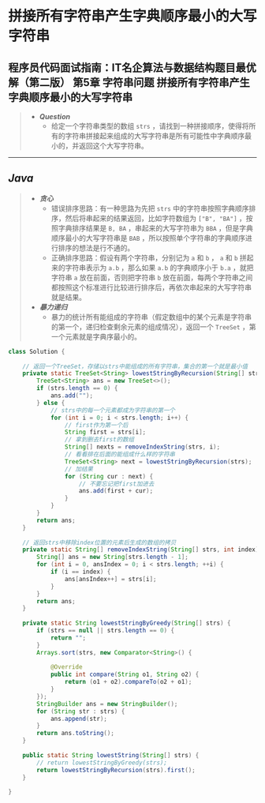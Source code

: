 # 拼接所有字符串产生字典顺序最小的大写字符串

## 程序员代码面试指南：IT名企算法与数据结构题目最优解（第二版） 第5章 字符串问题 拼接所有字符串产生字典顺序最小的大写字符串

> - ***Question***
>   - 给定一个字符串类型的数组 `strs` ，请找到一种拼接顺序，使得将所有的字符串拼接起来组成的大写字符串是所有可能性中字典顺序最小的，并返回这个大写字符串。

---

## *Java*

> - ***贪心***
>   - 错误排序思路：有一种思路为先把 `strs` 中的字符串按照字典顺序排序，然后将串起来的结果返回，比如字符数组为 `["B", "BA"]` ，按照字典排序结果是 `B, BA` ，串起来的大写字符串为 `BBA` ，但是字典顺序最小的大写字符串是 `BAB` ，所以按照单个字符串的字典顺序进行排序的想法是行不通的。
>   - 正确排序思路：假设有两个字符串，分别记为 `a` 和 `b` ， `a` 和 `b` 拼起来的字符串表示为 `a.b` ，那么如果 `a.b` 的字典顺序小于 `b.a` ，就把字符串 `a` 放在前面，否则把字符串 `b` 放在前面，每两个字符串之间都按照这个标准进行比较进行排序后，再依次串起来的大写字符串就是结果。
> - ***暴力递归***
>   - 暴力的统计所有能组成的字符串（假定数组中的某个元素是字符串的第一个，递归检查剩余元素的组成情况），返回一个 `TreeSet` ，第一个元素就是字典序最小的。

```java
class Solution {
    
    // 返回一个TreeSet，存储以strs中能组成的所有字符串，集合的第一个就是最小值
    private static TreeSet<String> lowestStringByRecursion(String[] strs) {
        TreeSet<String> ans = new TreeSet<>();
        if (strs.length == 0) {
            ans.add("");
        } else {
            // strs中的每一个元素都成为字符串的第一个
            for (int i = 0; i < strs.length; i++) {
                // first作为第一个后
                String first = strs[i];
                // 拿到删去first的数组
                String[] nexts = removeIndexString(strs, i);
                // 看看排在后面的能组成什么样的字符串
                TreeSet<String> next = lowestStringByRecursion(strs);
                // 加结果
                for (String cur : next) {
                    // 不要忘记把first加进去
                    ans.add(first + cur);
                }
            }
        }
        return ans;
    }
    
    // 返回strs中移除index位置的元素后生成的数组的拷贝
    private static String[] removeIndexString(String[] strs, int index) {
        String[] ans = new String[strs.length - 1];
        for (int i = 0, ansIndex = 0; i < strs.length; ++i) {
            if (i == index) {
                ans[ansIndex++] = strs[i];
            }
        }
        return ans;
    }
    
    private static String lowestStringByGreedy(String[] strs) {
        if (strs == null || strs.length == 0) {
            return "";
        }
        Arrays.sort(strs, new Comparator<String>() {
            
            @Override
            public int compare(String o1, String o2) {
                return (o1 + o2).compareTo(o2 + o1);
            }
        });
        StringBuilder ans = new StringBuilder();
        for (String str : strs) {
            ans.append(str);
        }
        return ans.toString();
    }
    
    public static String lowestString(String[] strs) {
        // return lowestStringByGreedy(strs);
        return lowestStringByRecursion(strs).first();
    }
    
}
```
